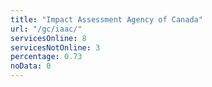 ```yaml
---
title: "Impact Assessment Agency of Canada"
url: "/gc/iaac/"
servicesOnline: 8
servicesNotOnline: 3
percentage: 0.73
noData: 0
---
```

